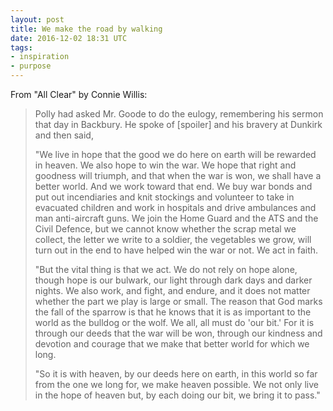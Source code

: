 ```yaml
---
layout: post
title: We make the road by walking
date: 2016-12-02 18:31 UTC
tags:
- inspiration
- purpose
---
```


From "All Clear" by Connie Willis:

> Polly had asked Mr. Goode to do the eulogy, remembering his sermon that day in Backbury. He spoke of [spoiler] and his bravery at Dunkirk and then said,
>
> "We live in hope that the good we do here on earth will be rewarded in heaven. We also hope to win the war. We hope that right and goodness will triumph, and that when the war is won, we shall have a better world. And we work toward that end. We buy war bonds and put out incendiaries and knit stockings and volunteer to take in evacuated children and work in hospitals and drive ambulances and man anti-aircraft guns. We join the Home Guard and the ATS and the Civil Defence, but we cannot know whether the scrap metal we collect, the letter we write to a soldier, the vegetables we grow, will turn out in the end to have helped win the war or not. We act in faith.
>
> "But the vital thing is that we act. We do not rely on hope alone, though hope is our bulwark, our light through dark days and darker nights. We also work, and fight, and endure, and it does not matter whether the part we play is large or small. The reason that God marks the fall of the sparrow is that he knows that it is as important to the world as the bulldog or the wolf. We all, all must do 'our bit.' For it is through our deeds that the war will be won, through our kindness and devotion and courage that we make that better world for which we long.
>
> "So it is with heaven, by our deeds here on earth, in this world so far from the one we long for, we make heaven possible. We not only live in the hope of heaven but, by each doing our bit, we bring it to pass."
